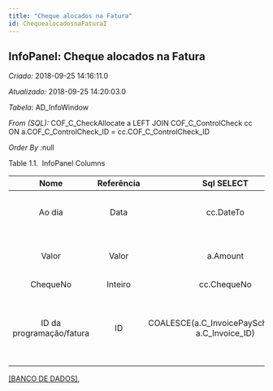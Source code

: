 ```yaml
---
title: "Cheque alocados na Fatura"
id: ChequealocadosnaFaturaI
---
```

<div id="d21187e1" class="section chapter">

<div class="titlepage">

<div>

<div>

## InfoPanel: Cheque alocados na Fatura

</div>

</div>

</div>

<span class="emphasis"> *Criado:* </span>2018-09-25 14:16:11.0

<span class="emphasis"> *Atualizado:* </span>2018-09-25 14:20:03.0

<span class="emphasis"> *Tabela:* </span>AD\_InfoWindow

<span class="emphasis"> *From (SQL):* </span>COF\_C\_CheckAllocate a
LEFT JOIN COF\_C\_ControlCheck cc ON a.COF\_C\_ControlCheck\_ID =
cc.COF\_C\_ControlCheck\_ID

<span class="emphasis"> *Order By :*</span>null

<div id="d21187e25" class="table">

<div class="table-title">

Table 1.1.  InfoPanel
Columns

</div>

<div class="table-contents">

|           Nome           | Referência |                       Sql SELECT                        | QueryCriteria |            Descrição            |                                                Comentário/Ajuda                                                |
| :----------------------: | :--------: | :-----------------------------------------------------: | :-----------: | :-----------------------------: | :------------------------------------------------------------------------------------------------------------: |
|          Ao dia          |    Data    |                        cc.DateTo                        |               | Dia final de uma faixa de datas |                     O campo "Ao dia" indica a data final de uma faixa de datas (inclusive)                     |
|          Valor           |   Valor    |                        a.Amount                         |               |   Valor em uma moeda definida   |                             O "Valor" indica o valor para esta linha de documento.                             |
|         ChequeNo         |  Inteiro   |                       cc.ChequeNo                       |               |              null               |                                                      null                                                      |
| ID da programação/fatura |     ID     | COALESCE(a.C\_InvoicePaySchedule\_ID, a.C\_Invoice\_ID) |               |        Parent of Entity         | The Parent indicates the value used to represent the next level in a hierarchy or report to level for a record |

</div>

</div>

  

[\[BANCO DE DADOS\]](data/ChequesalocadosnaFaturainfodata.html),

</div>
